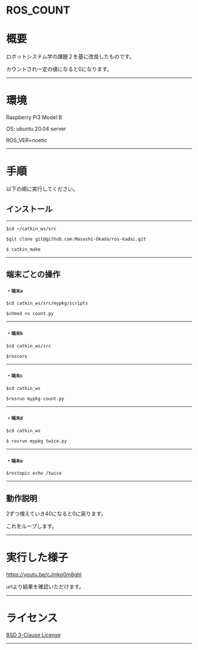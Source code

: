 # ROS_COUNT

# 概要

ロボットシステム学の課題２を基に改良したものです。

カウントされ一定の値になると0になります。
***

# 環境

Raspberry Pi3 Model B

OS: ubuntu 20.04 server

ROS_VER=noetic
***
# 手順
以下の順に実行してください。

 ## インストール
---

```
$cd ~/catkin_ws/src

$git clone git@github.com:Masashi-Okada/ros-kadai.git

$ catkin_make
```
***




## 端末ごとの操作

#### ・`端末a`


```
$cd catkin_ws/src/mypkg/scripts

$chmod +x count.py 
```
***

#### ・`端末b`

```
$cd catkin_ws/src

$roscore
```
***

#### ・`端末c`
```
$cd catkin_ws

$rosrun mypkg count.py
```
***

#### ・`端末d`
```
$cd catkin_ws

$ rosrun mypkg twice.py
```
***

#### ・`端末e`
```
$rostopic echo /twice
```
***

## 動作説明

2ずつ増えていき40になると0に戻ります。

これをループします。
***

# 実行した様子

https://youtu.be/cJmko0m8ghI

urlより結果を確認いただけます。
***
# ライセンス

[BSD 3-Clause License](https://github.com/Masashi-Okada/ros-kadai/blob/master/LICENSE)
***

